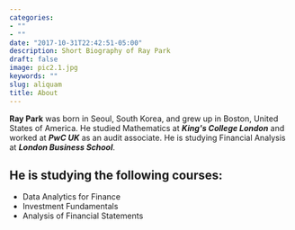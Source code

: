 ```yaml
---
categories:
- ""
- ""
date: "2017-10-31T22:42:51-05:00"
description: Short Biography of Ray Park
draft: false
image: pic2.1.jpg
keywords: ""
slug: aliquam
title: About
---
```


**Ray Park** was born in Seoul, South Korea, and grew up in Boston, United States of America. He studied Mathematics at __*King's College London*__ and worked at __*PwC UK*__ as an audit associate. He is studying Financial Analysis at __*London Business School*__. 

He is studying the following courses: 
------------------------------------------
* Data Analytics for Finance
* Investment Fundamentals
* Analysis of Financial Statements